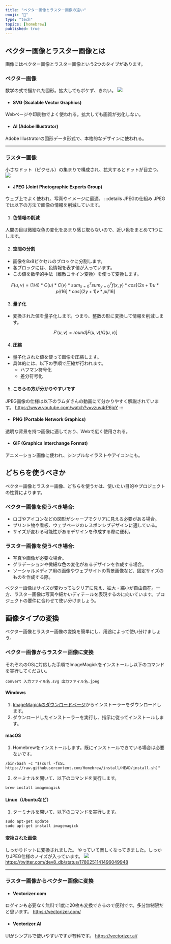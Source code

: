 ```yaml
---
title: "ベクター画像とラスター画像の違い"
emoji: "🥪"
type: "tech"
topics: [homebrew]
published: true
---
```


## ベクター画像とラスター画像とは
画像にはベクター画像とラスター画像という2つのタイプがあります。

### ベクター画像
数学の式で描かれた図形。拡大してもボケず、きれい。
![](https://storage.googleapis.com/zenn-user-upload/9c85ff4ede6f-20240416.png)
- #### SVG (Scalable Vector Graphics)
Webページや印刷物でよく使われる。拡大しても画質が劣化しない。

- #### AI (Adobe Illustrator)
Adobe Illustratorの図形データ形式で、本格的なデザインに使われる。

---

### ラスター画像
小さなドット（ピクセル）の集まりで構成され、拡大するとドットが目立つ。
![](https://storage.googleapis.com/zenn-user-upload/402d4122f1db-20240416.png)
- #### JPEG (Joint Photographic Experts Group)
ウェブ上でよく使われ、写真やイメージに最適。
:::details JPEGの仕組み
JPEGでは以下の方法で画像の情報を削減しています。

1. #### 色情報の削減
人間の目は微細な色の変化をあまり感じ取らないので、近い色をまとめて1つにします。

2. #### 空間の分割
- 画像を8x8ピクセルのブロックに分割します。
- 各ブロックには、色情報を表す値が入っています。
- この値を数学的手法（離散コサイン変換）を使って変換します。

$$
F(u, v) = (1/4)*C(u)*C(v)*sum_{x=0}^{7}sum_{y=0}^{7}f(x, y)*cos[(2x+1)u*pi/16]*cos[(2y+1)v*pi/16]
$$

3. #### 量子化
- 変換された値を量子化します。つまり、整数の形に変換して情報を削減します。

$$
F'(u, v) = round[F(u, v)/Q(u, v)]
$$

4. #### 圧縮
- 量子化された値を使って画像を圧縮します。
- 具体的には、以下の手順で圧縮が行われます。
  - ハフマン符号化
  - 差分符号化

5. #### こちらの方が分かりやすいです
JPEG画像の仕様は以下のラムダさんの動画にて分かりやすく解説されています。
https://www.youtube.com/watch?v=vzuv4rP6jpY
:::
- #### PNG (Portable Network Graphics)
透明な背景を持つ画像に適しており、Webで広く使用される。

- #### GIF (Graphics Interchange Format)
アニメーション画像に使われ、シンプルなイラストやアイコンにも。

## どちらを使うべきか
ベクター画像とラスター画像、どちらを使うかは、使いたい目的やプロジェクトの性質によります。

### ベクター画像を使うべき場合:
- ロゴやアイコンなどの図形がシャープでクリアに見える必要がある場合。
- プリント物や看板、ウェブページのレスポンシブデザインに適している。
- サイズが変わる可能性があるデザインを作成する際に便利。

### ラスター画像を使うべき場合:
- 写真や画像が必要な場合。
- グラデーションや微細な色の変化があるデザインを作成する場合。
- ソーシャルメディア用の画像やウェブサイトの背景画像など、固定サイズのものを作成する際。

ベクター画像はサイズが変わってもクリアに見え、拡大・縮小が自由自在。一方、ラスター画像は写真や細かいディテールを表現するのに向いています。プロジェクトの要件に合わせて使い分けましょう。

## 画像タイプの変換
ベクター画像とラスター画像の変換を簡単にし、用途によって使い分けましょう。

### ベクター画像からラスター画像に変換
それぞれのOSに対応した手順でImageMagickをインストールし以下のコマンドを実行してください。
```
convert 入力ファイル名.svg 出力ファイル名.jpeg
```

#### Windows
1. [ImageMagickのダウンロードページ](https://imagemagick.org/script/download.php)からインストーラーをダウンロードします。
2. ダウンロードしたインストーラーを実行し、指示に従ってインストールします。

#### macOS
1. Homebrewをインストールします。既にインストールできている場合は必要ないです。
```
/bin/bash -c "$(curl -fsSL https://raw.githubusercontent.com/Homebrew/install/HEAD/install.sh)"
```
2. ターミナルを開いて、以下のコマンドを実行します。
```
brew install imagemagick
```

#### Linux（Ubuntuなど）
1. ターミナルを開いて、以下のコマンドを実行します。
```
sudo apt-get update
sudo apt-get install imagemagick
```

#### 変換された画像
しっかりドットに変換されました。
やっていて楽しくなってきました。しっかりJPEG仕様のノイズが入っています。
![](https://storage.googleapis.com/zenn-user-upload/d897cc3e4a88-20240417.jpeg)
https://twitter.com/dev8_db/status/1780251141496049948

---

### ラスター画像からベクター画像に変換
- #### Vectorizer.com
ログインも必要なく無料で1度に20枚も変換できるので便利です。多分無制限だと思います。
https://vectorizer.com/

- #### Vectorizer.AI
UIがシンプルで使いやすいですが有料です。
https://vectorizer.ai/